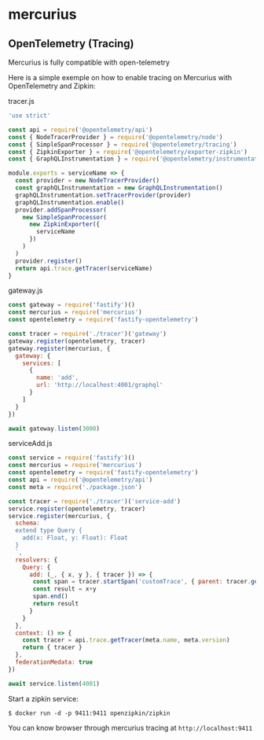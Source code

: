 # mercurius

## OpenTelemetry (Tracing)

Mercurius is fully compatible with open-telemetry

Here is a simple exemple on how to enable tracing on Mercurius with OpenTelemetry and Zipkin:

tracer.js
```js
'use strict'

const api = require('@opentelemetry/api')
const { NodeTracerProvider } = require('@opentelemetry/node')
const { SimpleSpanProcessor } = require('@opentelemetry/tracing')
const { ZipkinExporter } = require('@opentelemetry/exporter-zipkin')
const { GraphQLInstrumentation } = require('@opentelemetry/instrumentation-graphql')

module.exports = serviceName => {
  const provider = new NodeTracerProvider()
  const graphQLInstrumentation = new GraphQLInstrumentation()
  graphQLInstrumentation.setTracerProvider(provider)
  graphQLInstrumentation.enable()
  provider.addSpanProcessor(
    new SimpleSpanProcessor(
      new ZipkinExporter({
        serviceName
      })
    )
  )
  provider.register()
  return api.trace.getTracer(serviceName)
}
```

gateway.js
```js
const gateway = require('fastify')()
const mercurius = require('mercurius')
const opentelemetry = require('fastify-opentelemetry')

const tracer = require('./tracer')('gateway')
gateway.register(opentelemetry, tracer)
gateway.register(mercurius, {
  gateway: {
    services: [
      {
        name: 'add',
        url: 'http://localhost:4001/graphql'
      }
    ]
  }
})

await gateway.listen(3000)
```

serviceAdd.js
```js
const service = require('fastify')()
const mercurius = require('mercurius')
const opentelemetry = require('fastify-opentelemetry')
const api = require('@opentelemetry/api')
const meta = require('./package.json')

const tracer = require('./tracer')('service-add')
service.register(opentelemetry, tracer)
service.register(mercurius, {
  schema: `
  extend type Query {
    add(x: Float, y: Float): Float
  }
  `,
  resolvers: {
    Query: {
      add: (_, { x, y }, { tracer }) => {
       const span = tracer.startSpan('customTrace', { parent: tracer.getCurrentSpan() })
       const result = x+y
       span.end()
       return result
      }
    }
  },
  context: () => {
    const tracer = api.trace.getTracer(meta.name, meta.version)
    return { tracer }
  },
  federationMedata: true
})

await service.listen(4001)
```

Start a zipkin service:

```
$ docker run -d -p 9411:9411 openzipkin/zipkin
```

You can know browser through mercurius tracing at `http://localhost:9411`
